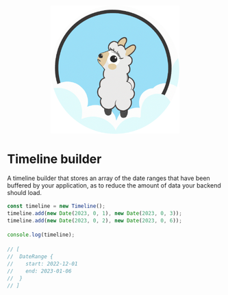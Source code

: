 <p align="center">
    <img src="assets/logo.png" height="300">
</p>

<p align="center">
    <h1>Timeline builder</h1>
</p>

A timeline builder that stores an array of the date ranges that have been buffered by your application, as to reduce the amount of data your backend should load.

```javascript
const timeline = new Timeline();
timeline.add(new Date(2023, 0, 1), new Date(2023, 0, 3));
timeline.add(new Date(2023, 0, 2), new Date(2023, 0, 6));

console.log(timeline);

// [
//  DateRange {
//    start: 2022-12-01
//    end: 2023-01-06
//  }
// ]
```
